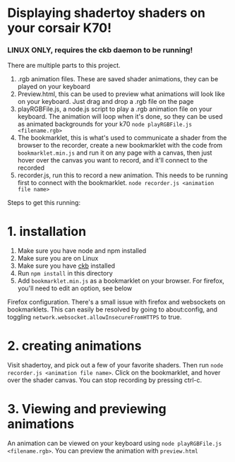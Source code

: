 # Displaying shadertoy shaders on your corsair K70!

### LINUX ONLY, requires the ckb daemon to be running!

There are multiple parts to this project.

1. .rgb animation files. These are saved shader animations, they can be played on your keyboard
2. Preview.html, this can be used to preview what animations will look like on your keyboard. Just drag and drop a .rgb file on the page
3. playRGBFile.js, a node.js script to play a .rgb animation file on your keyboard. The animation will loop when it's done, so they can be used as animated backgrounds for your k70
`node playRGBFile.js <filename.rgb>`
4. The bookmarklet, this is what's used to communicate a shader from the browser to the recorder, create a new bookmarklet with the code from `bookmarklet.min.js` and run it on any page with a canvas, then just hover over the canvas you want to record, and it'll connect to the recorded
5. recorder.js, run this to record a new animation. This needs to be running first to connect with the bookmarklet. `node recorder.js <animation file name>`

Steps to get this running:

# 1. installation

1. Make sure you have node and npm installed
2. Make sure you are on Linux
3. Make sure you have [ckb](https://github.com/ccMSC/ckb) installed
4. Run `npm install` in this directory
5. Add `bookmarklet.min.js` as a bookmarklet on your browser. For firefox, you'll need to edit an option, see below

Firefox configuration. There's a small issue with firefox and websockets on bookmarklets. This can easily be resolved by going to about:config, and toggling `network.websocket.allowInsecureFromHTTPS` to true.

# 2. creating animations

Visit shadertoy, and pick out a few of your favorite shaders. Then run `node recorder.js <animation file name>`. Click on the bookmarklet, and hover over the shader canvas. You can stop recording by pressing ctrl-c.

# 3. Viewing and previewing animations

An animation can be viewed on your keyboard using `node playRGBFile.js <filename.rgb>`. You can preview the animation with `preview.html`